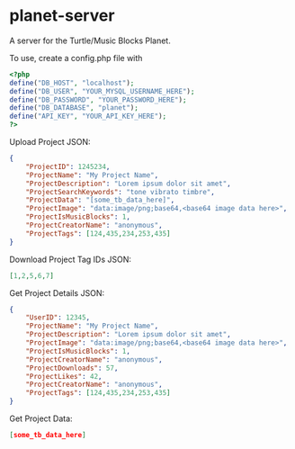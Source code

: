 # planet-server
A server for the Turtle/Music Blocks Planet.

To use, create a config.php file with

```php
<?php
define("DB_HOST", "localhost");
define("DB_USER", "YOUR_MYSQL_USERNAME_HERE");
define("DB_PASSWORD", "YOUR_PASSWORD_HERE");
define("DB_DATABASE", "planet");
define("API_KEY", "YOUR_API_KEY_HERE");
?>
```

Upload Project JSON:
```JSON
{
	"ProjectID": 1245234,
	"ProjectName": "My Project Name",
	"ProjectDescription": "Lorem ipsum dolor sit amet",
	"ProjectSearchKeywords": "tone vibrato timbre",
	"ProjectData": "[some_tb_data_here]",
	"ProjectImage": "data:image/png;base64,<base64 image data here>",
	"ProjectIsMusicBlocks": 1,
	"ProjectCreatorName": "anonymous",
	"ProjectTags": [124,435,234,253,435]
}
```

Download Project Tag IDs JSON:
```JSON
[1,2,5,6,7]
```

Get Project Details JSON:
```JSON
{
	"UserID": 12345,
	"ProjectName": "My Project Name",
	"ProjectDescription": "Lorem ipsum dolor sit amet",
	"ProjectImage": "data:image/png;base64,<base64 image data here>",
	"ProjectIsMusicBlocks": 1,
	"ProjectCreatorName": "anonymous",
	"ProjectDownloads": 57,
	"ProjectLikes": 42,
	"ProjectCreatorName": "anonymous",
	"ProjectTags": [124,435,234,253,435]
}
```

Get Project Data:
```JSON
[some_tb_data_here]
```